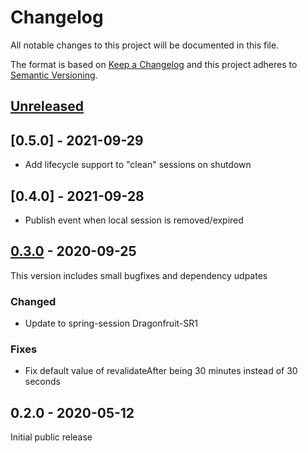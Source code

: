 # Changelog
All notable changes to this project will be documented in this file.

The format is based on [Keep a Changelog](http://keepachangelog.com/en/1.0.0/)
and this project adheres to [Semantic Versioning](http://semver.org/spec/v2.0.0.html).

## [Unreleased]

## [0.5.0] - 2021-09-29
- Add lifecycle support to "clean" sessions on shutdown

## [0.4.0] - 2021-09-28
- Publish event when local session is removed/expired

## [0.3.0] - 2020-09-25
This version includes small bugfixes and dependency udpates

### Changed
- Update to spring-session Dragonfruit-SR1

### Fixes
- Fix default value of revalidateAfter being 30 minutes instead of 30 seconds

## 0.2.0 - 2020-05-12
Initial public release

[Unreleased]: https://github.com/markt-de/spring-session-sticky/compare/v0.3.0...HEAD
[0.3.0]: https://github.com/markt-de/spring-session-sticky/compare/v0.2.0...v0.3.0
